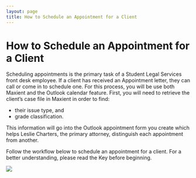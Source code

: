 ```yaml
---
layout: page
title: How to Schedule an Appointment for a Client
---
```


# How to Schedule an Appointment for a Client

Scheduling appointments is the primary task of a Student Legal Services front desk employee. If a client has received an Appointment letter, they can call or come in to schedule one. For this process, you will be use both Maxient and the Outlook calendar feature. First, you will need to retrieve the client’s case file in Maxient in order to find:

- their issue type, and
- grade classification.

This information will go into the Outlook appointment form you create which helps Leslie Charters, the primary attorney, distinguish each appointment from another.

Follow the workflow below to schedule an appointment for a client. For a better understanding, please read the Key before beginning.

![](https://maxienthelp.files.wordpress.com/2019/10/doc-sfd-515-hickey.jpg)
